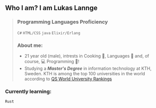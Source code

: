 ## Who I am? I am Lukas Lannge
> ### Programming Languages Proficiency
> `C#` 
> `HTML/CSS`
> `java`
> `Elixir/Erlang`
>
> ### About me:
> - 21 year old (male), intrests in Cooking :rice_ball:, Languages :book: and, of course, :computer: Programming :floppy_disk:!
> - Studying a ***Master's Degree*** in information technology at KTH, Sweden. KTH is among the top 100 universities in the world according to [QS World University Rankings](https://www.topuniversities.com/universities/kth-royal-institute-technology) 
### Currently learning:
`Rust`

<!--
**MT0DE/MT0DE** is a ✨ _special_ ✨ repository because its `README.md` (this file) appears on your GitHub profile.

Here are some ideas to get you started:

- 🔭 I’m currently working on ...
- 🌱 I’m currently learning ...
- 👯 I’m looking to collaborate on ...
- 🤔 I’m looking for help with ...
- 💬 Ask me about ...
- 📫 How to reach me: ...
- 😄 Pronouns: ...
- ⚡ Fun fact: ...
-->
